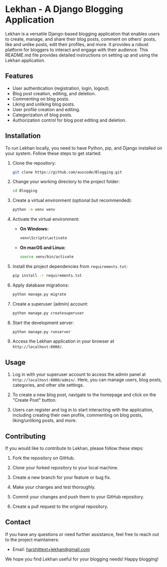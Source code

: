 # Lekhan - A Django Blogging Application

Lekhan is a versatile Django-based blogging application that enables users to create, manage, and share their blog posts, comment on others' posts, like and unlike posts, edit their profiles, and more. It provides a robust platform for bloggers to interact and engage with their audience. This README.md file provides detailed instructions on setting up and using the Lekhan application.

## Features

- User authentication (registration, login, logout).
- Blog post creation, editing, and deletion.
- Commenting on blog posts.
- Liking and unliking blog posts.
- User profile creation and editing.
- Categorization of blog posts.
- Authorization control for blog post editing and deletion.

## Installation

To run Lekhan locally, you need to have Python, pip, and Django installed on your system. Follow these steps to get started:

1. Clone the repository:

   ```bash
   git clone https://github.com/auscode/Blogging.git
   ```

2. Change your working directory to the project folder:

   ```bash
   cd Blogging
   ```

3. Create a virtual environment (optional but recommended):

   ```bash
   python -m venv venv
   ```

4. Activate the virtual environment:

   - **On Windows:**

     ```bash
     venv\Scripts\activate
     ```

   - **On macOS and Linux:**

     ```bash
     source venv/bin/activate
     ```

5. Install the project dependencies from `requirements.txt`:

   ```bash
   pip install -r requirements.txt
   ```

6. Apply database migrations:

   ```bash
   python manage.py migrate
   ```

7. Create a superuser (admin) account:

   ```bash
   python manage.py createsuperuser
   ```

8. Start the development server:

   ```bash
   python manage.py runserver
   ```

9. Access the Lekhan application in your browser at `http://localhost:8000/`.

## Usage

1. Log in with your superuser account to access the admin panel at `http://localhost:8000/admin/`. Here, you can manage users, blog posts, categories, and other site settings.

2. To create a new blog post, navigate to the homepage and click on the "Create Post" button.

3. Users can register and log in to start interacting with the application, including creating their own profile, commenting on blog posts, liking/unliking posts, and more.


## Contributing

If you would like to contribute to Lekhan, please follow these steps:

1. Fork the repository on GitHub.

2. Clone your forked repository to your local machine.

3. Create a new branch for your feature or bug fix.

4. Make your changes and test thoroughly.

5. Commit your changes and push them to your GitHub repository.

6. Create a pull request to the original repository.

## Contact

If you have any questions or need further assistance, feel free to reach out to the project maintainers:

- Email: [harshittext+lekhan@gmail.com](mailto:harshittext+lekhan@gmail.com)

We hope you find Lekhan useful for your blogging needs! Happy blogging!
